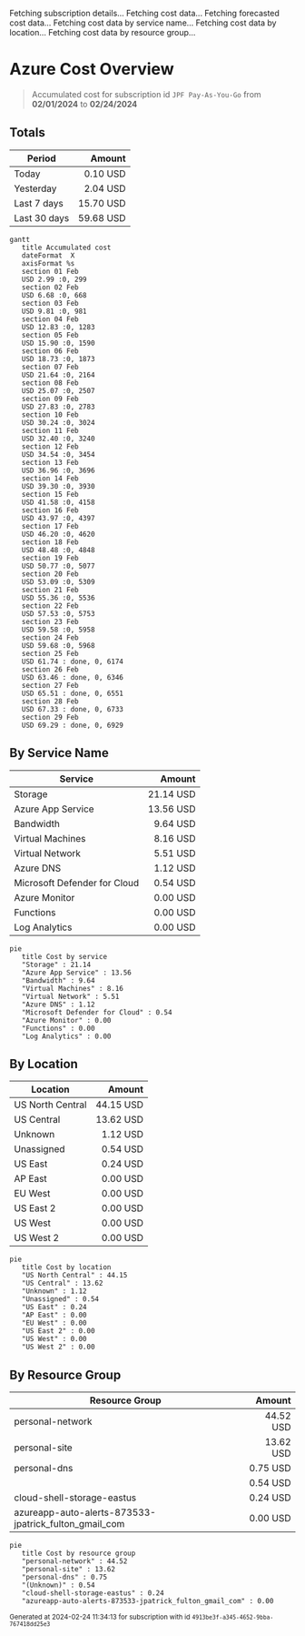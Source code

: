 Fetching subscription details...
Fetching cost data...
Fetching forecasted cost data...
Fetching cost data by service name...
Fetching cost data by location...
Fetching cost data by resource group...
# Azure Cost Overview

> Accumulated cost for subscription id `JPF Pay-As-You-Go` from **02/01/2024** to **02/24/2024**

## Totals

|Period|Amount|
|---|---:|
|Today|0.10 USD|
|Yesterday|2.04 USD|
|Last 7 days|15.70 USD|
|Last 30 days|59.68 USD|

```mermaid
gantt
   title Accumulated cost
   dateFormat  X
   axisFormat %s
   section 01 Feb
   USD 2.99 :0, 299
   section 02 Feb
   USD 6.68 :0, 668
   section 03 Feb
   USD 9.81 :0, 981
   section 04 Feb
   USD 12.83 :0, 1283
   section 05 Feb
   USD 15.90 :0, 1590
   section 06 Feb
   USD 18.73 :0, 1873
   section 07 Feb
   USD 21.64 :0, 2164
   section 08 Feb
   USD 25.07 :0, 2507
   section 09 Feb
   USD 27.83 :0, 2783
   section 10 Feb
   USD 30.24 :0, 3024
   section 11 Feb
   USD 32.40 :0, 3240
   section 12 Feb
   USD 34.54 :0, 3454
   section 13 Feb
   USD 36.96 :0, 3696
   section 14 Feb
   USD 39.30 :0, 3930
   section 15 Feb
   USD 41.58 :0, 4158
   section 16 Feb
   USD 43.97 :0, 4397
   section 17 Feb
   USD 46.20 :0, 4620
   section 18 Feb
   USD 48.48 :0, 4848
   section 19 Feb
   USD 50.77 :0, 5077
   section 20 Feb
   USD 53.09 :0, 5309
   section 21 Feb
   USD 55.36 :0, 5536
   section 22 Feb
   USD 57.53 :0, 5753
   section 23 Feb
   USD 59.58 :0, 5958
   section 24 Feb
   USD 59.68 :0, 5968
   section 25 Feb
   USD 61.74 : done, 0, 6174
   section 26 Feb
   USD 63.46 : done, 0, 6346
   section 27 Feb
   USD 65.51 : done, 0, 6551
   section 28 Feb
   USD 67.33 : done, 0, 6733
   section 29 Feb
   USD 69.29 : done, 0, 6929
```

## By Service Name

|Service|Amount|
|---|---:|
|Storage|21.14 USD|
|Azure App Service|13.56 USD|
|Bandwidth|9.64 USD|
|Virtual Machines|8.16 USD|
|Virtual Network|5.51 USD|
|Azure DNS|1.12 USD|
|Microsoft Defender for Cloud|0.54 USD|
|Azure Monitor|0.00 USD|
|Functions|0.00 USD|
|Log Analytics|0.00 USD|

```mermaid
pie
   title Cost by service
   "Storage" : 21.14
   "Azure App Service" : 13.56
   "Bandwidth" : 9.64
   "Virtual Machines" : 8.16
   "Virtual Network" : 5.51
   "Azure DNS" : 1.12
   "Microsoft Defender for Cloud" : 0.54
   "Azure Monitor" : 0.00
   "Functions" : 0.00
   "Log Analytics" : 0.00
```

## By Location

|Location|Amount|
|---|---:|
|US North Central|44.15 USD|
|US Central|13.62 USD|
|Unknown|1.12 USD|
|Unassigned|0.54 USD|
|US East|0.24 USD|
|AP East|0.00 USD|
|EU West|0.00 USD|
|US East 2|0.00 USD|
|US West|0.00 USD|
|US West 2|0.00 USD|

```mermaid
pie
   title Cost by location
   "US North Central" : 44.15
   "US Central" : 13.62
   "Unknown" : 1.12
   "Unassigned" : 0.54
   "US East" : 0.24
   "AP East" : 0.00
   "EU West" : 0.00
   "US East 2" : 0.00
   "US West" : 0.00
   "US West 2" : 0.00
```

## By Resource Group

|Resource Group|Amount|
|---|---:|
|personal-network|44.52 USD|
|personal-site|13.62 USD|
|personal-dns|0.75 USD|
||0.54 USD|
|cloud-shell-storage-eastus|0.24 USD|
|azureapp-auto-alerts-873533-jpatrick_fulton_gmail_com|0.00 USD|

```mermaid
pie
   title Cost by resource group
   "personal-network" : 44.52
   "personal-site" : 13.62
   "personal-dns" : 0.75
   "(Unknown)" : 0.54
   "cloud-shell-storage-eastus" : 0.24
   "azureapp-auto-alerts-873533-jpatrick_fulton_gmail_com" : 0.00
```

<sup>Generated at 2024-02-24 11:34:13 for subscription with id `4913be3f-a345-4652-9bba-767418dd25e3`</sup>
